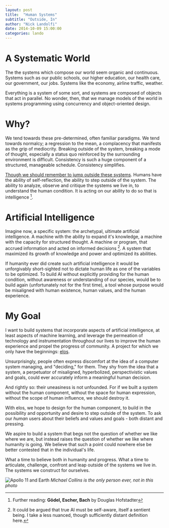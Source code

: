 ```yaml
---
layout: post
title:  "Human Systems"
subtitle: "Outside, In"
author: "Nick Landolfi"
date: 2014-10-09 15:00:00
categories: lando
---
```


# A Systematic World

The the systems which compose our world seem organic and continuous. Systems such as our public schools, our higher education, our health care, our government, our jobs. Systems like the economy, airline traffic, weather.

Everything is a system of some sort, and systems are composed of objects that act in parallel. No wonder, then, that we manage models of the world in systems programming using concurrency and object-oriented design.

# Why?

We tend towards these pre-determined, often familiar paradigms. We tend towards normalcy; a regression to the mean, a complacency that manifests as the grip of mediocrity. Breaking outside of the system, breaking a mode of thought, especially a status quo reinforced by the surrounding environment is difficult. Consistency is such a huge component of a structured, manageable schedule. Consistency simplifies.

[Though we should remember to jump outside these systems](http://thenewrad.io/samcal/2014/10/08/jump-out-of-the-system.html). Humans have the ability of self-reflection, the ability to step outside of the system. The ability to analyze, observe and critique the systems we live in, to understand the human condition. It is acting on our ability to do so that is intelligence [^1].


# Artificial Intelligence

Imagine now,  a specific system: the archetypal, ultimate artificial intelligence. A machine with the ability to expand it's knowledge, a machine with the capacity for structured thought. A machine or program, that accrued information and acted on informed decisions [^2]. A system that maximized its growth of knowledge and power and optimized its abilities.

If humanity ever did create such artificial intelligence it would be unforgivably short-sighted not to dictate human life as one of the variables to be optimized. To build AI without explicitly providing for the human condition, without awareness or understanding of our species, would be to build again (unfortunately not for the first time), a tool whose purpose would be misaligned with human existence, human values, and the human experience.

# My Goal

I want to build systems that incorporate aspects of artificial intelligence, at least aspects of machine learning, and leverage the permeation of technology and instrumentation throughout our lives to improve the human experience and propel the progress of community. A project for which we only have the beginnings: [elos](github.com/elos).

Unsurprisingly, people often express discomfort at the idea of a computer system managing, and "deciding," for them. They shy from the idea that a system, a perpetuator of misaligned, hyperbolized, perspectivistic values and goals, could ever accurately inform a meaningful human decision.

And rightly so: their uneasiness is not unfounded. For if we built a system without the human component, without the space for human expression, without the scope of human influence, we should destroy it.

With elos, we hope to design for the human component, to build in the possibility and opportunity and desire to step outside of the system. To ask our _human_ users about their beliefs and values and goals - both distant and pressing.

We aspire to build a system that begs not the question of whether we like where we are, but instead raises the question of whether we like where humanity is going. We believe that such a point could nowhere else be better contested that in the individual's life.

What a time to believe both in humanity and progress. What a time to articulate, challenge, confront and leap outside of the systems we live in. The systems we construct for ourselves.

![Apollo 11 and Earth](http://www.slate.com/content/dam/slate/blogs/bad_astronomy/2013/07/12/apollo11_lm_michaelcollins.jpg.CROP.original-original.jpg)
_Michael Collins is the only person ever, not in this photo_

[^1]: Further reading: **Gödel, Escher, Bach** by Douglas Hofstadter
[^2]: It could be argued that true AI must be self-aware, itself a sentient being. I take a less nuanced, though sufficiently distant definition here.





